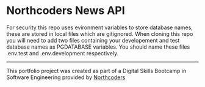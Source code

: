 # Northcoders News API

For security this repo uses evironment variables to store database names, these are stored in local files which are gitignored. When cloning this repo you will need to add two files containing your developement and test database names as PGDATABASE variables. You should name these files .env.test and .env.development respectively.

---

This portfolio project was created as part of a Digital Skills Bootcamp in Software Engineering provided by [Northcoders](https://northcoders.com/)
